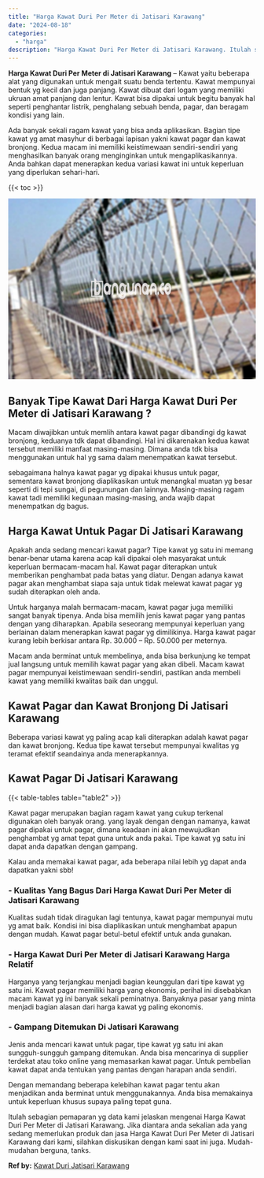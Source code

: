 ```yaml
---
title: "Harga Kawat Duri Per Meter di Jatisari Karawang"
date: "2024-08-18"
categories: 
  - "harga"
description: "Harga Kawat Duri Per Meter di Jatisari Karawang. Itulah sebagian pemaparan yg data kami jelaskan mengenai Harga Kawat Duri Per Meter di Jatisari Karawang. Ji..."
---
```


**Harga Kawat Duri Per Meter di Jatisari Karawang** – Kawat yaitu beberapa alat yang digunakan untuk mengait suatu benda tertentu. Kawat mempunyai bentuk yg kecil dan juga panjang. Kawat dibuat dari logam yang memiliki ukruan amat panjang dan lentur. Kawat bisa dipakai untuk begitu banyak hal seperti penghantar listrik, penghalang sebuah benda, pagar, dan beragam kondisi yang lain.

Ada banyak sekali ragam kawat yang bisa anda aplikasikan. Bagian tipe kawat yg amat masyhur di berbagai lapisan yakni kawat pagar dan kawat bronjong. Kedua macam ini memiliki keistimewaan sendiri-sendiri yang menghasilkan banyak orang menginginkan untuk mengaplikasikannya. Anda bahkan dapat menerapkan kedua variasi kawat ini untuk keperluan yang diperlukan sehari-hari.

{{< toc >}}

![Harga Kawat Duri Per Meter di Jatisari Karawang](/images/jual-kawat-murah52.png)

## Banyak Tipe Kawat Dari Harga Kawat Duri Per Meter di Jatisari Karawang ?

Macam diwajibkan untuk memlih antara kawat pagar dibandingi dg kawat bronjong, keduanya tdk dapat dibandingi. Hal ini dikarenakan kedua kawat tersebut memiliki manfaat masing-masing. Dimana anda tdk bisa menggunakan untuk hal yg sama dalam menempatkan kawat tersebut.

sebagaimana halnya kawat pagar yg dipakai khusus untuk pagar, sementara kawat bronjong diaplikasikan untuk menangkal muatan yg besar seperti di tepi sungai, di pegunungan dan lainnya. Masing-masing ragam kawat tadi memiliki kegunaan masing-masing, anda wajib dapat menempatkan dg bagus.

## Harga Kawat Untuk Pagar Di Jatisari Karawang

Apakah anda sedang mencari kawat pagar? Tipe kawat yg satu ini memang benar-benar utama karena acap kali dipakai oleh masyarakat untuk keperluan bermacam-macam hal. Kawat pagar diterapkan untuk memberikan penghambat pada batas yang diatur. Dengan adanya kawat pagar akan menghambat siapa saja untuk tidak melewat kawat pagar yg sudah diterapkan oleh anda.

Untuk harganya malah bermacam-macam, kawat pagar juga memiliki sangat banyak tipenya. Anda bisa memilih jenis kawat pagar yang pantas dengan yang diharapkan. Apabila seseorang mempunyai keperluan yang berlainan dalam menerapkan kawat pagar yg dimilikinya. Harga kawat pagar kurang lebih berkisar antara Rp. 30.000 – Rp. 50.000 per meternya.

Macam anda berminat untuk membelinya, anda bisa berkunjung ke tempat jual langsung untuk memilih kawat pagar yang akan dibeli. Macam kawat pagar mempunyai keistimewaan sendiri-sendiri, pastikan anda membeli kawat yang memiliki kwalitas baik dan unggul.

## Kawat Pagar dan Kawat Bronjong Di Jatisari Karawang

Beberapa variasi kawat yg paling acap kali diterapkan adalah kawat pagar dan kawat bronjong. Kedua tipe kawat tersebut mempunyai kwalitas yg teramat efektif seandainya anda menerapkannya.

## Kawat Pagar Di Jatisari Karawang

{{< table-tables table="table2" >}}

Kawat pagar merupakan bagian ragam kawat yang cukup terkenal digunakan oleh banyak orang. yang layak dengan dengan namanya, kawat pagar dipakai untuk pagar, dimana keadaan ini akan mewujudkan penghambat yg amat tepat guna untuk anda pakai. Tipe kawat yg satu ini dapat anda dapatkan dengan gampang.

Kalau anda memakai kawat pagar, ada beberapa nilai lebih yg dapat anda dapatkan yakni sbb!

### \- Kualitas Yang Bagus Dari Harga Kawat Duri Per Meter di Jatisari Karawang

Kualitas sudah tidak diragukan lagi tentunya, kawat pagar mempunyai mutu yg amat baik. Kondisi ini bisa diaplikasikan untuk menghambat apapun dengan mudah. Kawat pagar betul-betul efektif untuk anda gunakan.

### \- Harga Kawat Duri Per Meter di Jatisari Karawang Harga Relatif

Harganya yang terjangkau menjadi bagian keunggulan dari tipe kawat yg satu ini. Kawat pagar memiliki harga yang ekonomis, perihal ini disebabkan macam kawat yg ini banyak sekali peminatnya. Banyaknya pasar yang minta menjadi bagian alasan dari harga kawat yg paling ekonomis.

### \- Gampang Ditemukan Di Jatisari Karawang

Jenis anda mencari kawat untuk pagar, tipe kawat yg satu ini akan sungguh-sungguh gampang ditemukan. Anda bisa mencarinya di supplier terdekat atau toko online yang memasarkan kawat pagar. Untuk pembelian kawat dapat anda tentukan yang pantas dengan harapan anda sendiri.

Dengan memandang beberapa kelebihan kawat pagar tentu akan menjadikan anda berminat untuk menggunakannya. Anda bisa memakainya untuk keperluan khusus supaya paling tepat guna.

Itulah sebagian pemaparan yg data kami jelaskan mengenai Harga Kawat Duri Per Meter di Jatisari Karawang. Jika diantara anda sekalian ada yang sedang memerlukan produk dan jasa Harga Kawat Duri Per Meter di Jatisari Karawang dari kami, silahkan diskusikan dengan kami saat ini juga. Mudah-mudahan berguna, tanks.

**Ref by:** [Kawat Duri Jatisari Karawang](https://id.wikipedia.org/wiki/Kawat)
